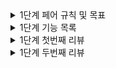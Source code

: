 <details>
<summary>1단계 페어 규칙 및 목표</summary>

## 페어 규칙

- 방역수칙 준수
- 식사시간 미루지 않기
- 중간중간에 의식적으로 쉬는시간 갖기 (2시간 넘기지 말기)
- 토론이 과열되면 잠깐 멈추고 제 3의 대안 생각해보기
- 기록 잘 해두기
    - 토론한 과정, 해결하지 못한 이슈, 순간적인 궁금증이나 아이디어 등
- 아무쪼록 손절만 하지 말기
    - 다음주 회식날 웃으면서 만나기~^.^

## 목표

### 공통

- TDD (E2E) 테스트를 작성하는 방법과 이 테스트를 통해 마음의 안정을 갖고 싶다.
- 요구사항을 추가한 후에도 DB와 관계없이 잘 돌아가는 도메인이었으면 좋겠다
    - 계층을 분리하자! (비즈니스 로직과 dao의 의존성을 분리하자)
- 도메인 로직을 객체지향을 놓지 않고 구현해보고 싶다. (클린 코드)
    - 웹을 떠나서 레벨 1에서 배운거를 잊지않기
- 과설계 X (요구사항 내에서 구현)

### 토닉

- jdbcTemplate, SimpleJdbcInsert? 등등 DB를 연결하는 커넥션을 다루는 객체들의 특징들을 알아가고 싶다.
- JsonPath 다루는 방법

### 포키

- 만들어둔 RestAssured Test fixture 구조를 유지하고 (필요하다면) 개선, 확장해보고 싶음
- (optional)Repository 계층을 적용까진 못해도 알아가보고는 싶다
    - 지금은 도메인에서 DB 접근을 위한 정보들을 가지고 있는데, 이 것이 분리될 수는 없을까 하는 고민이 있음
- (optional)지금은 예외처리가 다소 포괄적으로 느껴지는데, custom exception을 구현해서 예외 context를 세분화 해보고싶음

### 야호

- custom exception 써보기!
- 해당 로직이 해당 계층에 어울리는지 한번 더 고민해보기

</details>

<details>
<summary>1단계 기능 목록</summary>

### 기능 목록

경로 조회 (**GET** /paths?source={id}&target={id}&age={age} → 200 OK)

- [X] 최단 경로를 조회한다
    - [X] 모든 노선의 구간에 대해 조회한다
- [X] 구한 최단 경로의 총 거리를 구한다
- [X] 구한 최단 경로의 요금을 구한다

### 도메인 설계

- PathCalculator
    - 경로 조회
    - 거리
- FareCalculator
    - 요금 계산

### 리팩터링

- Dao
    - [X] 인터페이스 없애기
    - [X] find 쿼리 값이 없을 때 Optional 처리
        - 조회 값이 없으면 예외 처리까지
    - [X] 이름 중복 처리 로직을 Service 로 이동
    - [X] JdbcTemplate -> NamedParam 수정
    - [X] Dto 만들어 필드 수정시 생기는 변경 범위 격리
    - [X] 정적 팩터리 메서드 대신 부생성자 이용 고려해보기
- 그 외
    - [x] 컨벤션 확인
    - [X] 네이밍이 명시적인지 확인
    - [X] 불필요한 중복이 없는지 확인
    - [X] 지역 변수 final 삭제

</details>

<details>
<summary>1단계 첫번째 리뷰</summary>

### 스티치의 1단계 첫번째 리뷰

- [X] Dao 에 @Repository 대신 @Component 사용하기
- [X] RowMapper를 메서드 또는 상수로 관리하기
- [ ] LineDao 의 createNewObject() 사용한 이유 알아보고, 새로운 객체를 반환하도록 수정하기
- [X] NamedParameterJdbcTemplate 으로 수정
- [X] FareCalculator 가 필드로 distance 를 갖도록 수정
- [x] 매직넘버 상수로 관리하기
- [X] @RequestParam @ModelAttribute 로 묶어보기
- [X] LineService 의 create 메서드를 기능 단위로 메서드 분리해보기
- [X] StationService 의 try-catch 수정해보기

</details>

<details>
<summary>1단계 두번째 리뷰</summary>

### 스티치의 1단계 두번째 리뷰

- [ ] LineDao 의 createNewObject() 사용한 이유 알아보고, 새로운 객체를 반환하도록 수정하기
- [ ] 요금을 관리하는 객체에서 요금을 필드로 갖게하기
- [ ] FareCalculator 의 생성자와 필드 위치 수정하기
- [ ] FareCalculator 의 메서드 명이 메서드의 의도를 드러내도록 수정하기

</details>
